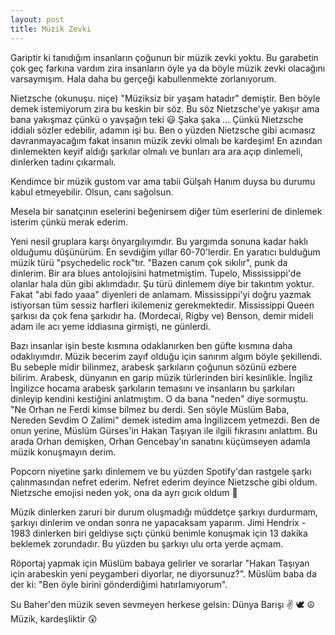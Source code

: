 ```yaml
---
layout: post
title: Müzik Zevki
---
```


Gariptir ki tanıdığım insanların çoğunun bir müzik zevki yoktu. Bu garabetin çok geç farkına vardım zira insanların öyle ya da böyle müzik zevki olacağını varsaymışım. Hala daha bu gerçeği kabullenmekte zorlanıyorum.

Nietzsche (okunuşu. niçe) "Müziksiz bir yaşam hatadır" demiştir. Ben böyle demek istemiyorum zira bu keskin bir söz. Bu söz Nietzsche'ye yakışır ama bana yakışmaz çünkü o yavşağın teki 😃 Şaka şaka ... Çünkü Nietzsche iddialı sözler edebilir, adamın işi bu. Ben o yüzden Nietzsche gibi acımasız davranmayacağım fakat insanın müzik zevki olmalı be kardeşim! En azından dinlemekten keyif aldığı şarkılar olmalı ve bunları ara ara açıp dinlemeli, dinlerken tadını çıkarmalı.

Kendimce bir müzik gustom var ama tabii Gülşah Hanım duysa bu durumu kabul etmeyebilir. Olsun, canı sağolsun.

Mesela bir sanatçının eselerini beğenirsem diğer tüm eserlerini de dinlemek isterim çünkü merak ederim.

Yeni nesil gruplara karşı önyargılıyımdır. Bu yargımda sonuna kadar haklı olduğumu düşünürüm. En sevdiğim yıllar 60-70'lerdir. En yaratıcı bulduğum müzik türü "psychedelic rock"tır. "Bazen canım çok sıkılır", punk da dinlerim. Bir ara blues antolojisini hatmetmiştim. Tupelo, Mississippi'de olanlar hala dün gibi aklımdadır. Şu türü dinlemem diye bir takıntım yoktur. Fakat "abi fado yaaa" diyenleri de anlamam. Mississippi'yi doğru yazmak istiyorsan tüm sessiz harfleri ikilemeniz gerekmektedir. Mississippi Queen şarkısı da çok fena şarkıdır ha. (Mordecai, Rigby ve) Benson, demir mideli adam ile acı yeme iddiasına girmişti, ne günlerdi.

Bazı insanlar işin beste kısmına odaklanırken ben güfte kısmına daha odaklıyımdır. Müzik becerim zayıf olduğu için sanırım algım böyle şekillendi. Bu sebeple midir bilinmez, arabesk şarkıların çoğunun sözünü ezbere bilirim. Arabesk, dünyanın en garip müzik türlerinden biri kesinlikle. İngiliz İngilizce hocama arabesk şarkıların temasını ve insanların bu şarkıları dinleyip kendini kestiğini anlatmıştım. O da bana "neden" diye sormuştu. "Ne Orhan ne Ferdi kimse bilmez bu derdi. Sen söyle Müslüm Baba, Nereden Sevdim O Zalimi" demek istedim ama İngilizcem yetmezdi. Ben de onun yerine, Müslüm Gürses'in Hakan Taşıyan ile ilgili fıkrasını anlattım. Bu arada Orhan demişken, Orhan Gencebay'ın sanatını küçümseyen adamla müzik konuşmayın derim.

Popcorn niyetine şarkı dinlemem ve bu yüzden Spotify'dan rastgele şarkı çalınmasından nefret ederim. Nefret ederim deyince Nietzsche gibi oldum. Nietzsche emojisi neden yok, ona da ayrı gıcık oldum 👺

Müzik dinlerken zaruri bir durum oluşmadığı müddetçe şarkıyı durdurmam, şarkıyı dinlerim ve ondan sonra ne yapacaksam yaparım. Jimi Hendrix - 1983 dinlerken biri geldiyse sıçtı çünkü benimle konuşmak için 13 dakika beklemek zorundadır. Bu yüzden bu şarkıyı ulu orta yerde açmam.

Röportaj yapmak için Müslüm babaya gelirler ve sorarlar "Hakan Taşıyan için arabeskin yeni peygamberi diyorlar, ne diyorsunuz?". Müslüm baba da der ki: "Ben öyle birini gönderdiğimi hatırlamıyorum".

Su Baher'den müzik seven sevmeyen herkese gelsin: Dünya Barışı ✌️ 🕊️ ☮️ Müzik, kardeşliktir 😲